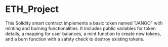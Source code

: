 # ETH_Project

This Solidity smart contract implements a basic token named "JANGO" with minting and burning functionalities.
It includes public variables for token details, a mapping for user balances, a mint function to create new tokens,
and a burn function with a safety check to destroy existing tokens.
